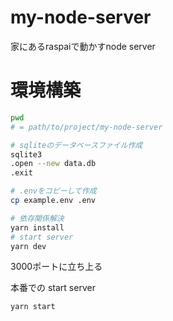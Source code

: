 # my-node-server
家にあるraspaiで動かすnode server

# 環境構築

```bash
pwd
# = path/to/project/my-node-server

# sqliteのデータベースファイル作成
sqlite3
.open --new data.db
.exit

# .envをコピーして作成
cp example.env .env

# 依存関係解決
yarn install
# start server
yarn dev
```

3000ポートに立ち上る

本番での start server
```bash
yarn start
```

